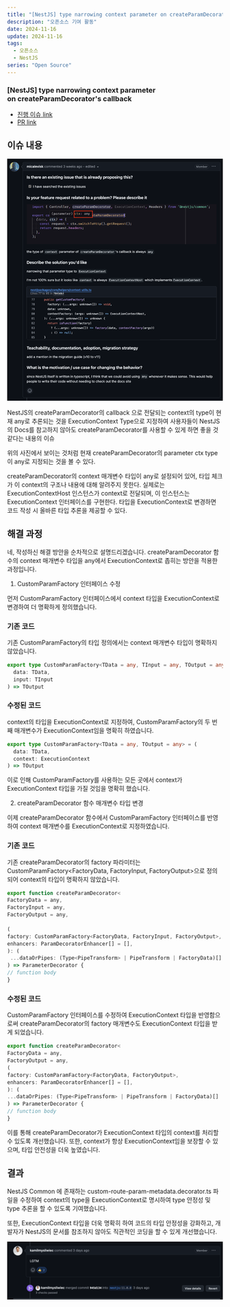 ```yaml
---
title: "[NestJS] type narrowing context parameter on createParamDecorator's callback"
description: "오픈소스 기여 활동"
date: 2024-11-16
update: 2024-11-16
tags:
  - 오픈소스
  - NestJS
series: "Open Source"
---
```


### [NestJS] type narrowing context parameter on createParamDecorator's callback

- [진행 이슈 link](https://github.com/nestjs/nest/issues/14093)
- [PR link](https://github.com/nestjs/nest/pull/14126)

## 이슈 내용

![메인테이너 분이 올린 issue 내용](image.png)

NestJS의 createParamDecorator의 callback 으로 전달되는 context의 type이 현재 any로 추론되는 것을 ExecutionContext Type으로 지정하여 사용자들이 NestJS의 Docs를 참고하지 않아도 createParamDecorator를 사용할 수 있게 하면 좋을 것 같다는 내용의 이슈

위의 사진에서 보이는 것처럼 현재 createParamDecorator의 parameter ctx type이 any로 지정되는 것을 볼 수 있다.

createParamDecorator의 context 매개변수 타입이 any로 설정되어 있어, 타입 체크가 이 context의 구조나 내용에 대해 알려주지 못한다. 실제로는 ExecutionContextHost 인스턴스가 context로 전달되며, 이 인스턴스는 ExecutionContext 인터페이스를 구현한다. 타입을 ExecutionContext로 변경하면 코드 작성 시 올바른 타입 추론을 제공할 수 있다.

## 해결 과정

네, 작성하신 해결 방안을 순차적으로 설명드리겠습니다. createParamDecorator 함수의 context 매개변수 타입을 any에서 ExecutionContext로 좁히는 방안을 적용한 과정입니다.

1. CustomParamFactory 인터페이스 수정

먼저 CustomParamFactory 인터페이스에서 context 타입을 ExecutionContext로 변경하여 더 명확하게 정의했습니다.

### 기존 코드

기존 CustomParamFactory의 타입 정의에서는 context 매개변수 타입이 명확하지 않았습니다.

```ts
export type CustomParamFactory<TData = any, TInput = any, TOutput = any> = (
  data: TData,
  input: TInput
) => TOutput
```

### 수정된 코드

context의 타입을 ExecutionContext로 지정하여, CustomParamFactory의 두 번째 매개변수가 ExecutionContext임을 명확히 하였습니다.

```ts
export type CustomParamFactory<TData = any, TOutput = any> = (
  data: TData,
  context: ExecutionContext
) => TOutput
```

이로 인해 CustomParamFactory를 사용하는 모든 곳에서 context가 ExecutionContext 타입을 가질 것임을 명확히 했습니다.

2. createParamDecorator 함수 매개변수 타입 변경

이제 createParamDecorator 함수에서 CustomParamFactory 인터페이스를 반영하여 context 매개변수를 ExecutionContext로 지정하였습니다.

### 기존 코드

기존 createParamDecorator의 factory 파라미터는 CustomParamFactory<FactoryData, FactoryInput, FactoryOutput>으로 정의되어 context의 타입이 명확하지 않았습니다.

```ts
export function createParamDecorator<
FactoryData = any,
FactoryInput = any,
FactoryOutput = any,

(
factory: CustomParamFactory<FactoryData, FactoryInput, FactoryOutput>,
enhancers: ParamDecoratorEnhancer[] = [],
): (
 ...dataOrPipes: (Type<PipeTransform> | PipeTransform | FactoryData)[]
) => ParameterDecorator {
// function body
}
```

### 수정된 코드

CustomParamFactory 인터페이스를 수정하여 ExecutionContext 타입을 반영함으로써 createParamDecorator의 factory 매개변수도 ExecutionContext 타입을 받게 되었습니다.

```ts
export function createParamDecorator<
FactoryData = any,
FactoryOutput = any,
(
factory: CustomParamFactory<FactoryData, FactoryOutput>,
enhancers: ParamDecoratorEnhancer[] = [],
): (
...dataOrPipes: (Type<PipeTransform> | PipeTransform | FactoryData)[]
) => ParameterDecorator {
// function body
}
```

이를 통해 createParamDecorator가 ExecutionContext 타입의 context를 처리할 수 있도록 개선했습니다. 또한, context가 항상 ExecutionContext임을 보장할 수 있으며, 타입 안전성을 더욱 높였습니다.

## 결과

NestJS Common 에 존재하는 custom-route-param-metadata.decorator.ts 파일을 수정하여 context의 type을 ExecutionContext로 명시하여 type 안정성 및 type 추론을 할 수 있도록 기여했습니다.

또한, ExecutionContext 타입을 더욱 명확히 하여 코드의 타입 안정성을 강화하고, 개발자가 NestJS의 문서를 참조하지 않아도 직관적인 코딩을 할 수 있게 개선했습니다.

![메인테이너 분의 LGTM](image-1.png)
